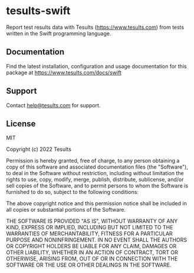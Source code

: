 # tesults-swift

Report test results data with Tesults (https://www.tesults.com) from tests written in the Swift programming language.

## Documentation

Find the latest installation, configuration and usage documentation for this package at https://www.tesults.com/docs/swift

## Support

Contact help@tesults.com for support.


## License

MIT

Copyright (c) 2022 Tesults

Permission is hereby granted, free of charge, to any person obtaining a copy
of this software and associated documentation files (the "Software"), to deal
in the Software without restriction, including without limitation the rights
to use, copy, modify, merge, publish, distribute, sublicense, and/or sell
copies of the Software, and to permit persons to whom the Software is
furnished to do so, subject to the following conditions:

The above copyright notice and this permission notice shall be included in all
copies or substantial portions of the Software.

THE SOFTWARE IS PROVIDED "AS IS", WITHOUT WARRANTY OF ANY KIND, EXPRESS OR
IMPLIED, INCLUDING BUT NOT LIMITED TO THE WARRANTIES OF MERCHANTABILITY,
FITNESS FOR A PARTICULAR PURPOSE AND NONINFRINGEMENT. IN NO EVENT SHALL THE
AUTHORS OR COPYRIGHT HOLDERS BE LIABLE FOR ANY CLAIM, DAMAGES OR OTHER
LIABILITY, WHETHER IN AN ACTION OF CONTRACT, TORT OR OTHERWISE, ARISING FROM,
OUT OF OR IN CONNECTION WITH THE SOFTWARE OR THE USE OR OTHER DEALINGS IN THE
SOFTWARE.
